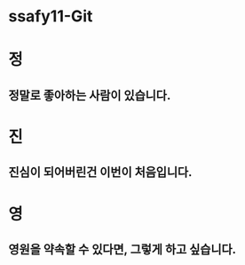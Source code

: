 # ssafy11-Git

# 정
## 정말로 좋아하는 사람이 있습니다.

# 진
## 진심이 되어버린건 이번이 처음입니다.

# 영
## 영원을 약속할 수 있다면, 그렇게 하고 싶습니다.
